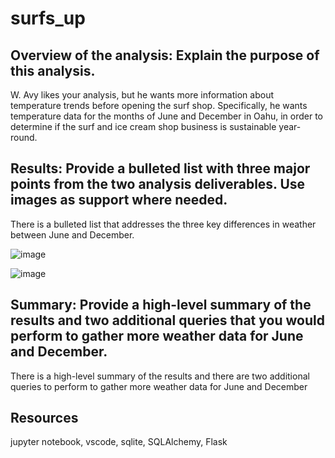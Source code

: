 # surfs_up
## Overview of the analysis: Explain the purpose of this analysis.
W. Avy likes your analysis, but he wants more information about temperature trends before opening the surf shop. Specifically, he wants temperature data for the months of June and December in Oahu, in order to determine if the surf and ice cream shop business is sustainable year-round.

## Results: Provide a bulleted list with three major points from the two analysis deliverables. Use images as support where needed.
There is a bulleted list that addresses the three key differences in weather between June and December.

![image](https://user-images.githubusercontent.com/102322707/174453318-ee5af13f-0221-48ba-963b-59c32c1fad4a.png)




![image](https://user-images.githubusercontent.com/102322707/174453284-a80f07be-35db-48f3-90d6-98ac874b417c.png)





## Summary: Provide a high-level summary of the results and two additional queries that you would perform to gather more weather data for June and December.
There is a high-level summary of the results and there are two additional queries to perform to gather more weather data for June and December







## Resources
jupyter notebook, vscode, sqlite, SQLAlchemy, Flask
